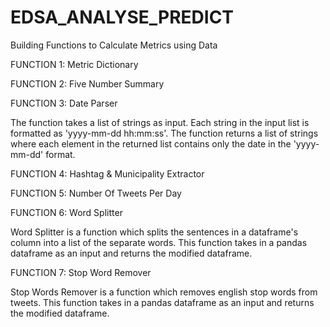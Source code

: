 # EDSA_ANALYSE_PREDICT
Building Functions to Calculate Metrics using Data

FUNCTION 1: Metric Dictionary

FUNCTION 2: Five Number Summary

FUNCTION 3: Date Parser

The function takes a list of strings as input.
Each string in the input list is formatted as 'yyyy-mm-dd hh:mm:ss'.
The function returns a list of strings where each element in the returned list contains only the date in the 'yyyy-mm-dd' format.

FUNCTION 4: Hashtag & Municipality Extractor

FUNCTION 5: Number Of Tweets Per Day

FUNCTION 6: Word Splitter

Word Splitter is a function which splits the sentences 
in a dataframe's column into a list of the separate words.
This function takes in a pandas dataframe as an input and
returns the modified dataframe.

FUNCTION 7: Stop Word Remover

Stop Words Remover is a function which removes english stop words from tweets.
This function takes in a pandas dataframe as an input and
returns the modified dataframe.